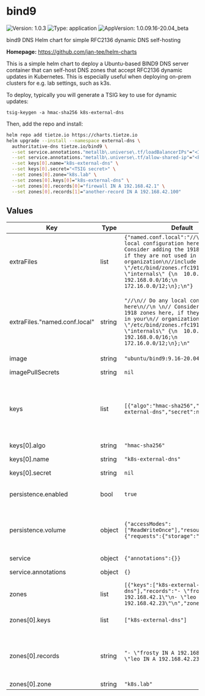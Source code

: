 # bind9



![Version: 1.0.3](https://img.shields.io/badge/Version-1.0.3-informational?style=flat-square) ![Type: application](https://img.shields.io/badge/Type-application-informational?style=flat-square) ![AppVersion: 1.0.09.16-20.04_beta](https://img.shields.io/badge/AppVersion-1.0.09.16--20.04_beta-informational?style=flat-square) 

bind9 DNS Helm chart for simple RFC2136 dynamic DNS self-hosting

**Homepage:** <https://github.com/jan-tee/helm-charts>

This is a simple helm chart to deploy a Ubuntu-based BIND9 DNS server container that can self-host DNS zones that accept RFC2136 dynamic updates in Kubernetes. This is especially useful when deploying on-prem clusters for e.g. lab settings, such as k3s.

To deploy, typically you will generate a TSIG key to use for dynamic updates:

```
tsig-keygen -a hmac-sha256 k8s-external-dns
```

Then, add the repo and install:

```bash
helm repo add tietze.io https://charts.tietze.io
helm upgrade --install --namespace external-dns \
  authoritative-dns tietze.io/bind9 \
  --set service.annotations."metallb\.universe\.tf/loadBalancerIPs"="<IP for MetalLB>" \
  --set service.annotations."metallb\.universe\.tf/allow-shared-ip"="<key to share IP for TCP/UDP DNS in MetalLB>" \
  --set keys[0].name="k8s-external-dns" \
  --set keys[0].secret="<TSIG secret>" \
  --set zones[0].zone="k8s.lab" \
  --set zones[0].keys[0]="k8s-external-dns" \
  --set zones[0].records[0]="firewall IN A 192.168.42.1" \
  --set zones[0].records[1]="another-record IN A 192.168.42.100"
```







## Values

| Key | Type | Default | Description |
|-----|------|---------|-------------|
| extraFiles | list | `{"named.conf.local":"//\n// Do any local configuration here\n//\n \n// Consider adding the 1918 zones here, if they are not used in your\n// organization\n//include \"/etc/bind/zones.rfc1918\";\n\nacl \"internals\" {\n  10.0.0.0/8;\n  192.168.0.0/16;\n  172.16.0.0/12;\n};\n"}` | Any extra files that should go into `/etc/bind/` |
| extraFiles."named.conf.local" | string | `"//\n// Do any local configuration here\n//\n \n// Consider adding the 1918 zones here, if they are not used in your\n// organization\n//include \"/etc/bind/zones.rfc1918\";\n\nacl \"internals\" {\n  10.0.0.0/8;\n  192.168.0.0/16;\n  172.16.0.0/12;\n};\n"` | Any additional settings for `named.conf.local`; the ACL "internals" MUST remain defined, as it is used to give "AXFR" zone privileges (zone transfer) |
| image | string | `"ubuntu/bind9:9.16-20.04_beta"` | The image to use |
| imagePullSecrets | string | `nil` | The name of the registry secret to use |
| keys | list | `[{"algo":"hmac-sha256","name":"k8s-external-dns","secret":null}]` | List of TSIG keys for dynamic updates. Generate keys in BIND with this command: `tsig-keygen -a hmac-sha256 k8s-external-dns`` |
| keys[0].algo | string | `"hmac-sha256"` | The key algo; defaults to "hmac-sha256" |
| keys[0].name | string | `"k8s-external-dns"` | The name of the key |
| keys[0].secret | string | `nil` | The TSIG secret for this key |
| persistence.enabled | bool | `true` | Set to `true` to enable persistance for zone files |
| persistence.volume | object | `{"accessModes":["ReadWriteOnce"],"resources":{"requests":{"storage":"100M"}}}` | The data for the `PersistentVolumeClaim` for state storage. Typically you'll want to add at least a storageClassName |
| service | object | `{"annotations":{}}` | Service settings |
| service.annotations | object | `{}` | object Annotations to add to the service |
| zones | list | `[{"keys":["k8s-external-dns"],"records":"- \"frosty IN A 192.168.42.1\"\n- \"leo IN A 192.168.42.23\"\n","zone":"k8s.lab"}]` | list DNS zones (domains). |
| zones[0].keys | list | `["k8s-external-dns"]` | list(string) The names of keys authorized to update the zone |
| zones[0].records | string | `"- \"frosty IN A 192.168.42.1\"\n- \"leo IN A 192.168.42.23\"\n"` | list(string) Any extra records you want to add for the zone. E.g. `frosty IN A 192.168.42.1`. One record per list entry. |
| zones[0].zone | string | `"k8s.lab"` | zone name |